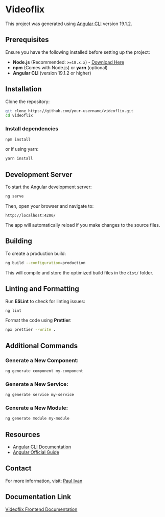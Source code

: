 # Videoflix

This project was generated using [Angular CLI](https://github.com/angular/angular-cli) version 19.1.2.

## Prerequisites

Ensure you have the following installed before setting up the project:

- **Node.js** (Recommended: `>=18.x.x`) - [Download Here](https://nodejs.org/)
- **npm** (Comes with Node.js) or **yarn** (optional)  
- **Angular CLI** (version 19.1.2 or higher)  

## Installation

Clone the repository:

```bash
git clone https://github.com/your-username/videoflix.git
cd videoflix
```

### Install dependencies

```bash
npm install
```

or if using yarn:

```bash
yarn install
```

## Development Server

To start the Angular development server:

```bash
ng serve
```

Then, open your browser and navigate to:

```
http://localhost:4200/
```

The app will automatically reload if you make changes to the source files.

## Building

To create a production build:

```bash
ng build --configuration=production
```

This will compile and store the optimized build files in the `dist/` folder.

## Linting and Formatting

Run **ESLint** to check for linting issues:

```bash
ng lint
```

Format the code using **Prettier**:

```bash
npx prettier --write .
```

## Additional Commands

### Generate a New Component:

```bash
ng generate component my-component
```

### Generate a New Service:

```bash
ng generate service my-service
```

### Generate a New Module:

```bash
ng generate module my-module
```

## Resources

- [Angular CLI Documentation](https://angular.dev/tools/cli)
- [Angular Official Guide](https://angular.dev/)

## Contact

For more information, visit: [Paul Ivan](https://paul-ivan.com)

## Documentation Link

[Videoflix Frontend Documentation](https://docs.paul-ivan.com/videoflix-frontend/index.html)


